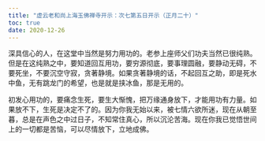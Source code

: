 ```yaml
---
title: "虚云老和尚上海玉佛禅寺开示：次七第五日开示（正月二十）"
toc: true
date: 2020-12-26
---
```



深具信心的人，在这堂中当然是努力用功的。老参上座师父们功夫当然已很纯熟。但是在这纯熟之中，要知道回互用功，要穷源彻底，要事理圆融，要静动无碍，不要死坐，不要沉空守寂，贪著静境。如果贪著静境的话，不起回互之助，即是死水中鱼，无有跳龙门的希望，也是就是挟冰鱼，那是无用的。

初发心用功的，要痛念生死，要生大惭愧，把万缘通身放下，才能用功有力量。如果放不下，生死是决定不了的。因为你我无始以来，被七情六欲所迷，现在从朝至暮，总是在声色之中过日子，不知常住真心，所以沉沦苦海。现在你我已觉悟世间上的一切都是苦恼，可以尽情放下，立地成佛。
